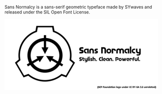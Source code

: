 Sans Normalcy is a sans-serif geometric typeface made by SYwaves and released under the SIL Open Font License.

![title image](https://github.com/SYwaves/Fonthost/blob/master/sn.png?raw=true)

